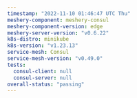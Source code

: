 ```yaml
---
timestamp: "2022-11-10 01:46:47 UTC Thu"
meshery-component: meshery-consul
meshery-component-version: edge
meshery-server-version: "v0.6.22"
k8s-distro: minikube
k8s-version: "v1.23.13"
service-mesh: Consul
service-mesh-version: "v0.49.0"
tests:
  consul-client: null
  consul-server: null
overall-status: "passing"
---
```


